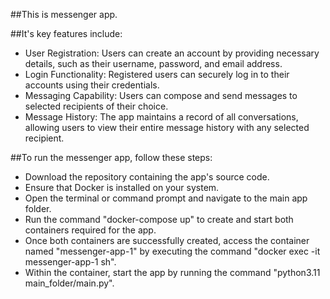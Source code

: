 ##This is messenger app.


##It's key features include:
- User Registration: Users can create an account by providing necessary details, such as their username, password, and email address.
- Login Functionality: Registered users can securely log in to their accounts using their credentials.
- Messaging Capability: Users can compose and send messages to selected recipients of their choice.
- Message History: The app maintains a record of all conversations, allowing users to view their entire message history with any selected recipient.


##To run the messenger app, follow these steps:
- Download the repository containing the app's source code.
- Ensure that Docker is installed on your system.
- Open the terminal or command prompt and navigate to the main app folder.
- Run the command "docker-compose up" to create and start both containers required for the app.
- Once both containers are successfully created, access the container named "messenger-app-1" by executing the command "docker exec -it messenger-app-1 sh".
- Within the container, start the app by running the command "python3.11 main_folder/main.py".